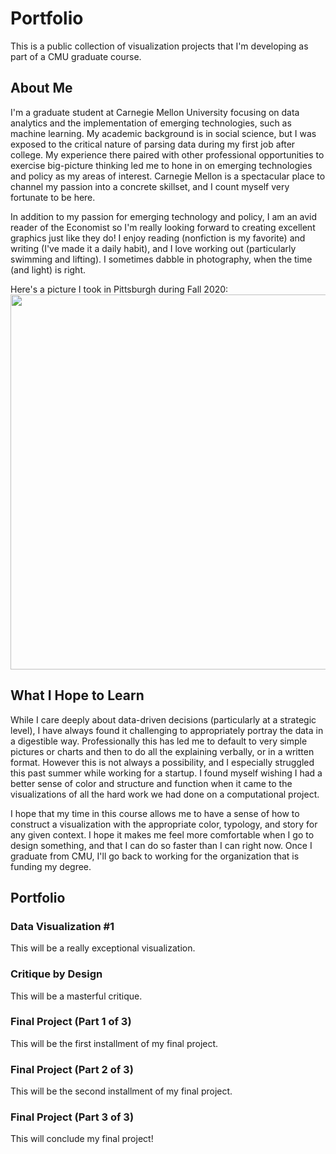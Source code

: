 # Portfolio
 This is a public collection of visualization projects that I'm developing as part of a CMU graduate course.
 
 
## About Me
I'm a graduate student at Carnegie Mellon University focusing on data analytics and the implementation of emerging technologies, such as machine learning. My academic background is in social science, but I was exposed to the critical nature of parsing data during my first job after college. My experience there paired with other professional opportunities to exercise big-picture thinking led me to hone in on emerging technologies and policy as my areas of interest. Carnegie Mellon is a spectacular place to channel my passion into a concrete skillset, and I count myself very fortunate to be here.

In addition to my passion for emerging technology and policy, I am an avid reader of the Economist so I'm really looking forward to creating excellent graphics just like they do! I enjoy reading (nonfiction is my favorite) and writing (I've made it a daily habit), and I love working out (particularly swimming and lifting). I sometimes dabble in photography, when the time (and light) is right.

Here's a picture I took in Pittsburgh during Fall 2020:
<img src="https://github.com/krmaffey/Portfolio/main/IMG_1423.jpeg" width=600 align=center>
<!-- ![A picture I took in Pittsburgh, Fall 2020](IMG_1423.jpeg)
<!-- This was all added as part of setting up my online portfolio on Sep 7 -->


## What I Hope to Learn
While I care deeply about data-driven decisions (particularly at a strategic level), I have always found it challenging to appropriately portray the data in a digestible way. Professionally this has led me to default to very simple pictures or charts and then to do all the explaining verbally, or in a written format. However this is not always a possibility, and I especially struggled this past summer while working for a startup. I found myself wishing I had a better sense of color and structure and function when it came to the visualizations of all the hard work we had done on a computational project.

I hope that my time in this course allows me to have a sense of how to construct a visualization with the appropriate color, typology, and story for any given context. I hope it makes me feel more comfortable when I go to design something, and that I can do so faster than I can right now. Once I graduate from CMU, I'll go back to working for the organization that is funding my degree.


## Portfolio

### Data Visualization #1
This will be a really exceptional visualization.

### Critique by Design
This will be a masterful critique.

### Final Project (Part 1 of 3)
This will be the first installment of my final project.

### Final Project (Part 2 of 3)
This will be the second installment of my final project.

### Final Project (Part 3 of 3)
This will conclude my final project!

<!-- On Sep 7 I laid out the headers for assignments in this section. -->
